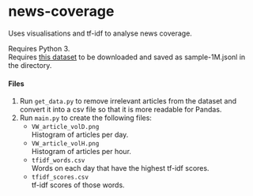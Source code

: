 # news-coverage
Uses visualisations and tf-idf to analyse news coverage.

Requires Python 3.  
Requires [this dataset](http://research.signalmedia.co/newsir16/index.html) to be downloaded and saved as sample-1M.jsonl in the directory.

#### Files

1. Run `get_data.py` to remove irrelevant articles from the dataset and convert it into a csv file so that it is more readable for Pandas.
2. Run `main.py` to create the following files:
    * `VW_article_volD.png`  
        Histogram of articles per day.
    * `VW_article_volH.png`  
        Histogram of articles per hour.
    * `tfidf_words.csv`  
        Words on each day that have the highest tf-idf scores.
    * `tfidf_scores.csv`  
        tf-idf scores of those words.
